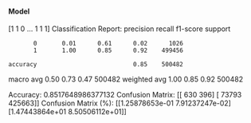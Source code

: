 #### Model
[1 1 0 ... 1 1 1]
Classification Report:
              precision    recall  f1-score   support

           0       0.01      0.61      0.02      1026
           1       1.00      0.85      0.92    499456

    accuracy                           0.85    500482
   macro avg       0.50      0.73      0.47    500482
weighted avg       1.00      0.85      0.92    500482

Accuracy: 0.8517648986377132
Confusion Matrix:
[[   630    396]
 [ 73793 425663]]
Confusion Matrix (%):
[[1.25878653e-01 7.91237247e-02]
 [1.47443864e+01 8.50506112e+01]]
